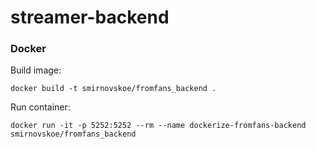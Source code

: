 # streamer-backend
 
### Docker
Build image:
```
docker build -t smirnovskoe/fromfans_backend .
```
Run container:
```
docker run -it -p 5252:5252 --rm --name dockerize-fromfans-backend smirnovskoe/fromfans_backend
```

